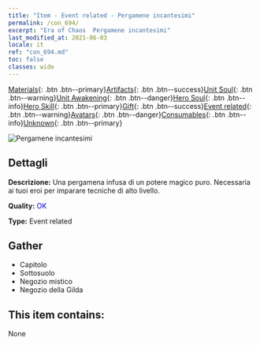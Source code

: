```yaml
---
title: "Item - Event related - Pergamene incantesimi"
permalink: /con_694/
excerpt: "Era of Chaos  Pergamene incantesimi"
last_modified_at: 2021-06-03
locale: it
ref: "con_694.md"
toc: false
classes: wide
---
```

 [Materials](/ItemsIT/){: .btn .btn--primary}[Artifacts](/ItemsIT/Artifacts/){: .btn .btn--success}[Unit Soul](/ItemsIT/UnitSoul/){: .btn .btn--warning}[Unit Awakening](/ItemsIT/UnitAwakening/){: .btn .btn--danger}[Hero Soul](/ItemsIT/HeroSoul/){: .btn .btn--info}[Hero Skill](/ItemsIT/HeroSkill/){: .btn .btn--primary}[Gift](/ItemsIT/Gift/){: .btn .btn--success}[Event related](/ItemsIT/Events/){: .btn .btn--warning}[Avatars](/ItemsIT/Avatars/){: .btn .btn--danger}[Consumables](/ItemsIT/Consumables/){: .btn .btn--info}[Unknown](/ItemsIT/Unknown/){: .btn .btn--primary}

 ![Pergamene incantesimi](/images/t/i_tool_3004.png)

## Dettagli
 **Descrizione:** Una pergamena infusa di un potere magico puro. Necessaria ai tuoi eroi per imparare tecniche di alto livello.

 **Quality:** <span style="color: #0000CD">OK</span>

 **Type:** Event related

## Gather

*    Capitolo 
*    Sottosuolo 
*    Negozio mistico 
*    Negozio della Gilda 

## This item contains:

  None

